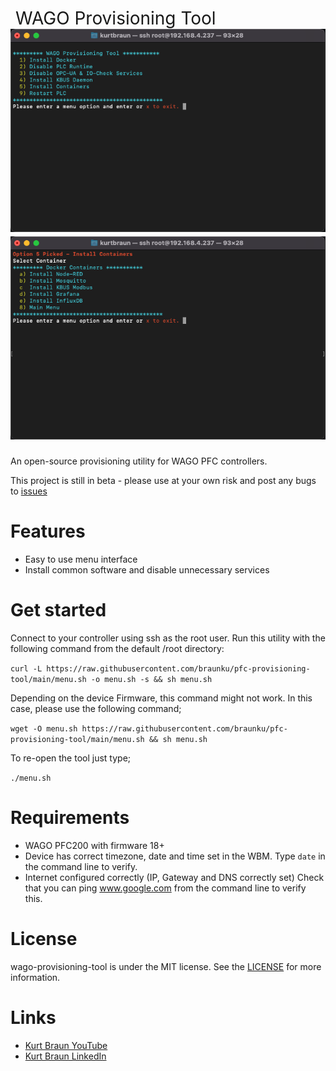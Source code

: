 <h1 style="font-weight:normal">
  &nbsp;WAGO Provisioning Tool&nbsp;
  <a href="provisioning gif"><img src=wago-provisioning-tool.png></a>
  <a href="docker gif"><img src=docker-menu.png></a>
</h1>

An open-source provisioning utility for WAGO PFC controllers.

This project is still in beta - please use at your own risk and post any bugs to [issues](https://https://github.com/braunku/pfc-provisioning-tool/issues)
<br>

Features
========
* Easy to use menu interface
* Install common software and disable unnecessary services

Get started
===========
Connect to your controller using ssh as the root user.  Run this utility  with the following command from the default /root directory:

`curl -L https://raw.githubusercontent.com/braunku/pfc-provisioning-tool/main/menu.sh -o menu.sh -s && sh menu.sh`

Depending on the device Firmware, this command might not work.  In this case, please use the following command;

`wget -O menu.sh https://raw.githubusercontent.com/braunku/pfc-provisioning-tool/main/menu.sh && sh menu.sh`

To re-open the tool just type;

`./menu.sh`

Requirements
============
* WAGO PFC200 with firmware 18+
* Device has correct timezone, date and time set in the WBM.  Type `date` in the command line to verify.
* Internet configured correctly (IP, Gateway and DNS correctly set)
  Check that you can ping www.google.com from the command line to verify this.

License
=======
wago-provisioning-tool is under the MIT license. See the [LICENSE](https://github.com/braunku/wago-provisioning-tool/blob/main/LICENSE.md) for more information.

Links
=====
* [Kurt Braun YouTube](https://www.youtube.com/channel/WAGOKurt)
* [Kurt Braun LinkedIn](https://www.linkedin.com/in/wago-kurt-braun/)

